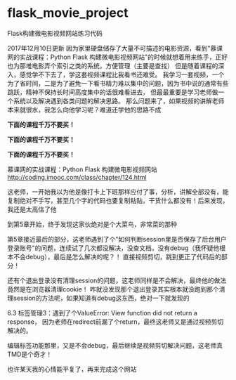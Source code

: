 # flask_movie_project
Flask构建微电影视频网站练习代码

2017年12月10日更新
因为家里硬盘储存了大量不可描述的电影资源，看到"慕课网的实战课程：Python Flask 构建微电影视频网站"的时候就想着用来练手，正好也为那堆电影弄个索引之类的系统，方便管理（主要是查找）
但是随着课程的深入，感觉学不下去了，学这套视频课程比我看书还难受。
我学习一套视频，一个为了省时间，二是为了避免一下看书精力难以集中的问题，因为书中说的通常有些跳跃，精神不保持长时间高度集中的话很难看进去，
但最最重要是学习老师做一个系统以及解决遇到各类问题的解决思路。
那么问题来了，如果视频的讲解老师本来就很水，我怎么向他学习呢？难道还学他的思路不成

**下面的课程千万不要买！**

**下面的课程千万不要买！**

**下面的课程千万不要买！**


慕课网的实战课程：Python Flask 构建微电影视频网站
http://coding.imooc.com/class/chapter/124.html

这老师，一开始我以为他是像打卡上下班那样应付了事，分析，讲解全部没有，能复制绝对不手写，甚至几个字的代码也要复制粘贴，干货什么都没有！后来发现，我还是太高估了他  

到第5章开始，终于发现这家伙绝对是个大菜鸟，非常菜的那种

第5章接近最后的部分，这老师遇到了个"如何判断session里是否保存了后台用户登录账号"的问题，连续试了几次都没解决，没查文档，没有debug（我怀疑他根本不会debug），最后是怎么解决的呢？！ 直接视频剪切，跳到更正了代码后的部分！

还有个退出登录没有清理session的问题，这老师同样是不会解决，最终他的做法竟然是在浏览器清理cookie！ 咋就没发现那个退出登录其实根本就没跑到那个清理session的方法呢，如果知道有debug这东西，绝对一下就发现的

6.3 标签管理3：遇到了个ValueError: View function did not return a response， 因为老师在redirect前漏了个return，最终这老师又是通过视频剪切解决的。

编辑标签功能那里，又是不会debug，最后继续是视频剪切解决问题，这老师真TMD是个奇才！

也许某天我的心情能平复了，再来完成这个网站



